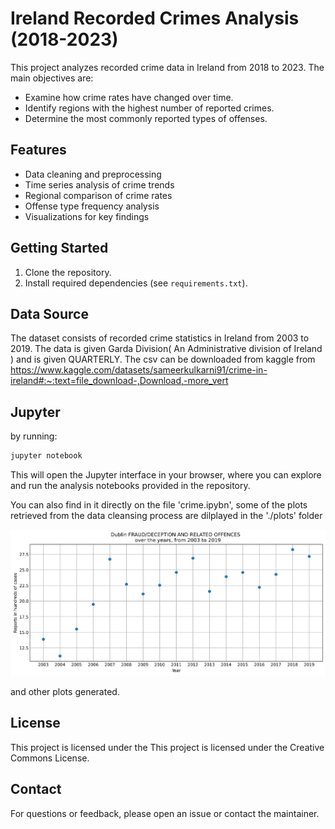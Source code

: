 # Ireland Recorded Crimes Analysis (2018-2023)

This project analyzes recorded crime data in Ireland from 2018 to 2023. The main objectives are:

- Examine how crime rates have changed over time.
- Identify regions with the highest number of reported crimes.
- Determine the most commonly reported types of offenses.

## Features

- Data cleaning and preprocessing
- Time series analysis of crime trends
- Regional comparison of crime rates
- Offense type frequency analysis
- Visualizations for key findings

## Getting Started

1. Clone the repository.
2. Install required dependencies (see `requirements.txt`).


## Data Source

The dataset consists of recorded crime statistics in Ireland from 2003 to 2019. The data is given Garda Division( An Administrative division of Ireland ) and is given QUARTERLY. The csv can be downloaded from kaggle from https://www.kaggle.com/datasets/sameerkulkarni91/crime-in-ireland#:~:text=file_download-,Download,-more_vert

## Jupyter

 by running:

```bash
jupyter notebook
```

This will open the Jupyter interface in your browser, where you can explore and run the analysis notebooks provided in the repository.

You can also find in it directly on the file 'crime.ipybn', some of the plots retrieved from the data cleansing process are dilplayed in the './plots' folder

![Dublin FRAUD/DECEPTION AND RELATED OFFENCES over the years, from 2003 to 2019](plots/dublin-fraud-2003-2019.png)

and other plots generated. 


## License

This project is licensed under the This project is licensed under the Creative Commons License.

## Contact

For questions or feedback, please open an issue or contact the maintainer.
